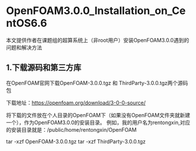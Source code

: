 # OpenFOAM3.0.0_Installation_on_CentOS6.6
本文提供作者在课题组的超算系统上（非root用户）安装OpenFOAM3.0.0遇到的问题和解决方法

## 1.下载源码和第三方库
在OpenFOAM官网下载OpenFOAM-3.0.0.tgz 和 ThirdParty-3.0.0.tgz两个源码包 

下载地址：https://openfoam.org/download/3-0-0-source/ 

将下载的文件放在个人目录的OpenFOAM下（如果没有OpenFOAM文件夹就新建一个），作为OpenFOAM3.0.0的安装目录。
例如，我的用户名为rentongxin,对应的安装目录就是：/public/home/rentongxin/OpenFOAM


tar -xzf OpenFOAM-3.0.0.tgz 
tar -xzf ThirdParty-3.0.0.tgz
